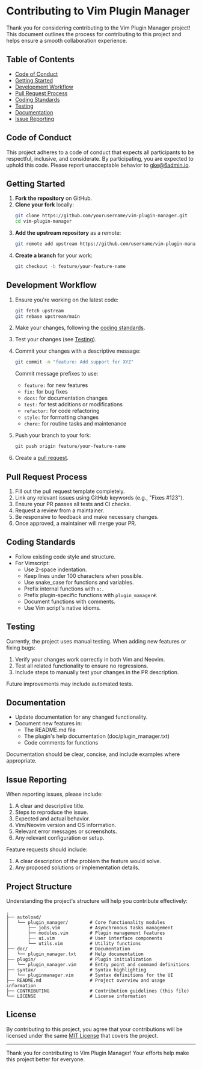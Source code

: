 # Contributing to Vim Plugin Manager

Thank you for considering contributing to the Vim Plugin Manager project! This document outlines the process for contributing to this project and helps ensure a smooth collaboration experience.

## Table of Contents

- [Code of Conduct](#code-of-conduct)
- [Getting Started](#getting-started)
- [Development Workflow](#development-workflow)
- [Pull Request Process](#pull-request-process)
- [Coding Standards](#coding-standards)
- [Testing](#testing)
- [Documentation](#documentation)
- [Issue Reporting](#issue-reporting)

## Code of Conduct

This project adheres to a code of conduct that expects all participants to be respectful, inclusive, and considerate. By participating, you are expected to uphold this code. Please report unacceptable behavior to [gke@6admin.io](mailto:gke@6admin.io).

## Getting Started

1. **Fork the repository** on GitHub.
2. **Clone your fork** locally:
   ```bash
   git clone https://github.com/yourusername/vim-plugin-manager.git
   cd vim-plugin-manager
   ```
3. **Add the upstream repository** as a remote:
   ```bash
   git remote add upstream https://github.com/username/vim-plugin-manager.git
   ```
4. **Create a branch** for your work:
   ```bash
   git checkout -b feature/your-feature-name
   ```

## Development Workflow

1. Ensure you're working on the latest code:
   ```bash
   git fetch upstream
   git rebase upstream/main
   ```

2. Make your changes, following the [coding standards](#coding-standards).

3. Test your changes (see [Testing](#testing)).

4. Commit your changes with a descriptive message:
   ```bash
   git commit -m "feature: Add support for XYZ"
   ```
   
   Commit message prefixes to use:
   - `feature:` for new features
   - `fix:` for bug fixes
   - `docs:` for documentation changes
   - `test:` for test additions or modifications
   - `refactor:` for code refactoring
   - `style:` for formatting changes
   - `chore:` for routine tasks and maintenance

5. Push your branch to your fork:
   ```bash
   git push origin feature/your-feature-name
   ```

6. Create a [pull request](#pull-request-process).

## Pull Request Process

1. Fill out the pull request template completely.
2. Link any relevant issues using GitHub keywords (e.g., "Fixes #123").
3. Ensure your PR passes all tests and CI checks.
4. Request a review from a maintainer.
5. Be responsive to feedback and make necessary changes.
6. Once approved, a maintainer will merge your PR.

## Coding Standards

- Follow existing code style and structure.
- For Vimscript:
  - Use 2-space indentation.
  - Keep lines under 100 characters when possible.
  - Use snake_case for functions and variables.
  - Prefix internal functions with `s:`.
  - Prefix plugin-specific functions with `plugin_manager#`.
  - Document functions with comments.
  - Use Vim script's native idioms.

## Testing

Currently, the project uses manual testing. When adding new features or fixing bugs:

1. Verify your changes work correctly in both Vim and Neovim.
2. Test all related functionality to ensure no regressions.
3. Include steps to manually test your changes in the PR description.

Future improvements may include automated tests.

## Documentation

- Update documentation for any changed functionality.
- Document new features in:
  - The README.md file
  - The plugin's help documentation (doc/plugin_manager.txt)
  - Code comments for functions

Documentation should be clear, concise, and include examples where appropriate.

## Issue Reporting

When reporting issues, please include:

1. A clear and descriptive title.
2. Steps to reproduce the issue.
3. Expected and actual behavior.
4. Vim/Neovim version and OS information.
5. Relevant error messages or screenshots.
6. Any relevant configuration or setup.

Feature requests should include:
1. A clear description of the problem the feature would solve.
2. Any proposed solutions or implementation details.

## Project Structure

Understanding the project's structure will help you contribute effectively:

```
.
├── autoload/
│   └── plugin_manager/        # Core functionality modules
│       ├── jobs.vim           # Asynchronous tasks management
│       ├── modules.vim        # Plugin management features
│       ├── ui.vim             # User interface components
│       └── utils.vim          # Utility functions
├── doc/                       # Documentation
│   └── plugin_manager.txt     # Help documentation
├── plugin/                    # Plugin initialization
│   └── plugin_manager.vim     # Entry point and command definitions
├── syntax/                    # Syntax highlighting
│   └── pluginmanager.vim      # Syntax definitions for the UI
├── README.md                  # Project overview and usage information
├── CONTRIBUTING               # Contribution guidelines (this file)
└── LICENSE                    # License information
```

## License

By contributing to this project, you agree that your contributions will be licensed under the same [MIT License](LICENSE) that covers the project.

---

Thank you for contributing to Vim Plugin Manager! Your efforts help make this project better for everyone.